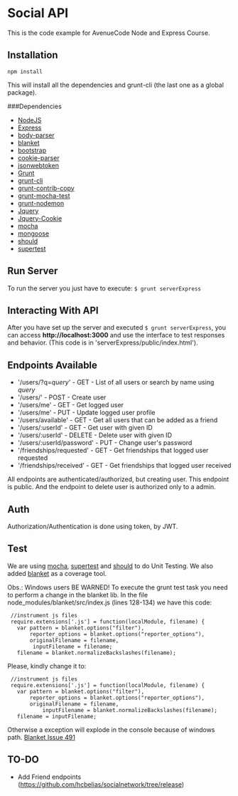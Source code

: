Social API
==========

  This is the code example for AvenueCode Node and Express Course.

Installation
------------
`npm install`

  This will install all the dependencies and grunt-cli (the last one as a global package).

###Dependencies

  * [NodeJS](https://nodejs.org/)
  * [Express](https://github.com/strongloop/express)
  * [body-parser](https://github.com/expressjs/body-parser)
  * [blanket](https://github.com/alex-seville/blanket)
  * [bootstrap](https://github.com/twbs/bootstrap)
  * [cookie-parser](https://github.com/expressjs/cookie-parser)
  * [jsonwebtoken](https://github.com/auth0/node-jsonwebtoken)
  * [Grunt](http://gruntjs.com/)
  * [grunt-cli](https://github.com/gruntjs/grunt-cli)
  * [grunt-contrib-copy](https://github.com/gruntjs/grunt-contrib-copy)
  * [grunt-mocha-test](https://github.com/pghalliday/grunt-mocha-test)
  * [grunt-nodemon](https://github.com/ChrisWren/grunt-nodemon)
  * [Jquery](https://github.com/jquery/jquery)
  * [Jquery-Cookie](https://github.com/carhartl/jquery-cookie)
  * [mocha](http://mochajs.org/)
  * [mongoose](https://github.com/Automattic/mongoose)
  * [should](https://github.com/shouldjs/should.js)
  * [supertest](https://github.com/visionmedia/supertest)
  
Run Server
----------

  To run the server you just have to execute:
  `$ grunt serverExpress`

Interacting With API
--------------------

  After you have set up the server and executed `$ grunt serverExpress`, you can access **http://localhost:3000** and use
  the interface to test responses and behavior. (This code is in 'serverExpress/public/index.html').

Endpoints Available
-------------------

  * '/users/?q=_query_' - GET - List of all users or search by name using _query_
  * '/users/' - POST - Create user
  * '/users/me' - GET - Get logged user
  * '/users/me' - PUT - Update logged user profile
  * '/users/available' - GET - Get all users that can be added as a friend
  * '/users/:userId' - GET - Get user with given ID
  * '/users/:userId' - DELETE - Delete user with given ID
  * '/users/:userId/password' - PUT - Change user's password
  * '/friendships/requested' - GET - Get friendships that logged user requested
  * '/friendships/received' - GET - Get friendships that logged user received
  
  All endpoints are authenticated/authorized, but creating user. This endpoint is public. And the endpoint
  to delete user is authorized only to a admin.
  
Auth
----

  Authorization/Authentication is done using token, by JWT.
  
Test
----

  We are using [mocha](http://mochajs.org/), [supertest](https://github.com/visionmedia/supertest) and 
  [should](https://github.com/shouldjs/should.js) to do Unit Testing. We also added 
  [blanket](https://github.com/alex-seville/blanket) as a coverage tool.

  Obs.: Windows users BE WARNED! To execute the grunt test task you need to perform a change in the blanket lib.
  In the file node_modules/blanket/src/index.js (lines 128-134) we have this code:

  ```
   //instrument js files
   require.extensions['.js'] = function(localModule, filename) {
     var pattern = blanket.options("filter"),
         reporter_options = blanket.options("reporter_options"),
         originalFilename = filename,
   		  inputFilename = filename;
     filename = blanket.normalizeBackslashes(filename);
  ```

  Please, kindly change it to:

  ```
   //instrument js files
   require.extensions['.js'] = function(localModule, filename) {
     var pattern = blanket.options("filter"),
         reporter_options = blanket.options("reporter_options"),
         originalFilename = filename,
   			 inputFilename = blanket.normalizeBackslashes(filename);
     filename = inputFilename;

   ```

   Otherwise a exception will explode in the console because of windows path.
   [Blanket Issue 491](https://github.com/alex-seville/blanket/issues/491)
  
TO-DO
-----

  * Add Friend endpoints (https://github.com/hcbelias/socialnetwork/tree/release)